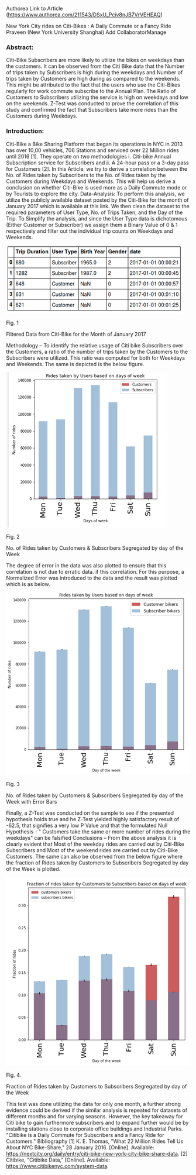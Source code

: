 Authorea Link to Article (https://www.authorea.com/211543/DSxU_Pciv8nJB7VrVEHEAQ)


New York City rides on Citi-Bikes : A Daily Commute or a Fancy Ride     
Praveen (New York University Shanghai)
Add CollaboratorManage

### Abstract:
Citi-Bike Subscribers are more likely to utilize the bikes on weekdays than the customers. It can be observed from the Citi Bike data that the Number of trips taken by Subscribers is high during the weekdays and Number of trips taken by Customers are high during as compared to the weekends. This might be attributed to the fact that the users who use the Citi-Bikes regularly for work commute subscribe to the Annual Plan. The Ratio of Customers to Subscribers utilizing the service is high on weekdays and low on the weekends. Z-Test was conducted to prove the correlation of this study and confirmed the fact that Subscribers take more rides than the Customers during Weekdays.


### Introduction: 
Citi-Bike a Bike Sharing Platform that began its operations in NYC in 2013 has over 10,00 vehicles, 706 Stations and serviced over 22 Million rides until 2016 [1]. They operate on two methodologies i. Citi-bike Annual Subscription service for Subscribers and ii. A 24-hour pass or a 3-day pass for Customers [2]. In this Article, we try to derive a correlation between the No. of Rides taken by Subscribers to the No. of Rides taken by the Customers during Weekdays and Weekends. This will help us derive a conclusion on whether Citi-Bike is used more as a Daily Commute mode or by Tourists to explore the city.
Data-Analysis: To perform this analysis, we utilize the publicly available dataset posted by the Citi-Bike for the month of January 2017 which is available at this link. We then clean the dataset to the required parameters of User Type, No. of Trips Taken, and the Day of the Trip.  To Simplify the analysis, and since the User Type data is dichotomous (Either Customer or Subscriber) we assign them a Binary Value of 0 & 1 respectively and filter out the individual trip counts on Weekdays and Weekends.

![solarpalette](Screenshots/1.png)

Fig. 1

Filtered Data from Citi-Bike for the Month of January 2017    

Methodology – To identify the relative usage of Citi bike Subscribers over the Customers, a ratio of the number of trips taken by the Customers to the Subscribers were utilized. This ratio was computed for both for Weekdays and Weekends. The same is depicted is the below figure.


![solarpalette](Screenshots/2.png)

Fig. 2

No. of Rides taken by Customers & Subscribers Segregated by day of the Week

 

 The degree of error in the data was also plotted to ensure that this correlation is not due to erratic data.  if this correlation. For this purpose, a Normalized Error was introduced to the data and the result was plotted which is as below.

 

![solarpalette](Screenshots/3.png)


Fig. 3

No. of Rides taken by Customers & Subscribers Segregated by day of the Week with Error Bars  

Finally, a Z-Test was conducted on the sample to see if the presented hypothesis holds true and he Z-Test yielded highly satisfactory result of -62.5, that signifies a very low P Value and that the formulated Null Hypothesis - " Customers take the same or more number of rides during the weekdays" can be falsified
Conclusions – From the above analysis it is clearly evident that Most of the weekday rides are carried out by Citi-Bike Subscribers and Most of the weekend rides are carried out by Citi-Bike Customers. The same can also be observed from the below figure where the fraction of Rides taken by Customers to Subscribers Segregated by day of the Week is plotted.
 


![solarpalette](Screenshots/4.PNG)

Fig. 4.

Fraction of Rides taken by Customers to Subscribers Segregated by day of the Week

This test was done utilizing the data for only one month, a further strong evidence could be derived if the similar analysis is repeated for datasets of different months and for varying seasons. However, the key takeaway for Citi bike to gain furthermore subscribers and to expand further would be by installing stations close to corporate office buildings and Industrial Parks.
"Citibike is a Daily Commute for Subscribers and a Fancy Ride for Customers."
Bibliography
[1] K. E. Thomas, "What 22 Million Rides Tell Us About NYC Bike-Share," 28 January 2016. [Online]. Available: https://nextcity.org/daily/entry/citi-bike-new-york-city-bike-share-data.
[2]  Citibike, "Citibike Data," [Online]. Available: https://www.citibikenyc.com/system-data.


